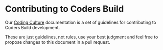 # Contributing to Coders Build

Our [Coding Culture](https://github.com/codersbuild/coding-culture/blob/master/README.md) documentation is a set of guidelines for contributing to Coders Build development.

These are just guidelines, not rules, use your best judgment and feel free to propose changes to this document in a pull request.
